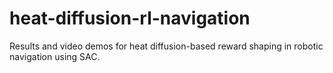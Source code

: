 # heat-diffusion-rl-navigation
Results and video demos for heat diffusion-based reward shaping in robotic navigation using SAC.
